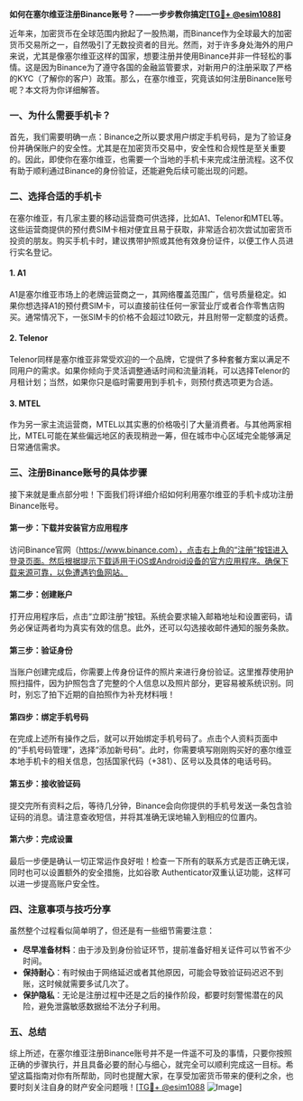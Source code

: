 **如何在塞尔维亚注册Binance账号？——一步步教你搞定[[TG💪+ @esim1088](https://t.me/s/esim1088)]**

近年来，加密货币在全球范围内掀起了一股热潮，而Binance作为全球最大的加密货币交易所之一，自然吸引了无数投资者的目光。然而，对于许多身处海外的用户来说，尤其是像塞尔维亚这样的国家，想要注册并使用Binance并非一件轻松的事情。这是因为Binance为了遵守各国的金融监管要求，对新用户的注册采取了严格的KYC（了解你的客户）政策。那么，在塞尔维亚，究竟该如何注册Binance账号呢？本文将为你详细解答。

### 一、为什么需要手机卡？

首先，我们需要明确一点：Binance之所以要求用户绑定手机号码，是为了验证身份并确保账户的安全性。尤其是在加密货币交易中，安全性和合规性是至关重要的。因此，即使你在塞尔维亚，也需要一个当地的手机卡来完成注册流程。这不仅有助于顺利通过Binance的身份验证，还能避免后续可能出现的问题。

### 二、选择合适的手机卡

在塞尔维亚，有几家主要的移动运营商可供选择，比如A1、Telenor和MTEL等。这些运营商提供的预付费SIM卡相对便宜且易于获取，非常适合初次尝试加密货币投资的朋友。购买手机卡时，建议携带护照或其他有效身份证件，以便工作人员进行实名登记。

#### 1. A1
A1是塞尔维亚市场上的老牌运营商之一，其网络覆盖范围广，信号质量稳定。如果你想选择A1的预付费SIM卡，可以直接前往任何一家营业厅或者合作零售店购买。通常情况下，一张SIM卡的价格不会超过10欧元，并且附带一定额度的话费。

#### 2. Telenor
Telenor同样是塞尔维亚非常受欢迎的一个品牌，它提供了多种套餐方案以满足不同用户的需求。如果你倾向于灵活调整通话时间和流量消耗，可以选择Telenor的月租计划；当然，如果你只是临时需要用到手机卡，则预付费选项更为合适。

#### 3. MTEL
作为另一家主流运营商，MTEL以其实惠的价格吸引了大量消费者。与其他两家相比，MTEL可能在某些偏远地区的表现稍逊一筹，但在城市中心区域完全能够满足日常通信需求。

### 三、注册Binance账号的具体步骤

接下来就是重点部分啦！下面我们将详细介绍如何利用塞尔维亚的手机卡成功注册Binance账号。

#### 第一步：下载并安装官方应用程序
访问Binance官网（https://www.binance.com），点击右上角的“注册”按钮进入登录页面。然后根据提示下载适用于iOS或Android设备的官方应用程序。确保下载来源可靠，以免遭遇钓鱼网站。

#### 第二步：创建账户
打开应用程序后，点击“立即注册”按钮。系统会要求输入邮箱地址和设置密码，请务必保证两者均为真实有效的信息。此外，还可以勾选接收邮件通知的服务条款。

#### 第三步：验证身份
当账户创建完成后，你需要上传身份证件的照片来进行身份验证。这里推荐使用护照扫描件，因为护照包含了完整的个人信息以及照片部分，更容易被系统识别。同时，别忘了拍下近期的自拍照作为补充材料哦！

#### 第四步：绑定手机号码
在完成上述所有操作之后，就可以开始绑定手机号码了。点击个人资料页面中的“手机号码管理”，选择“添加新号码”。此时，你需要填写刚刚购买好的塞尔维亚本地手机卡的相关信息，包括国家代码（+381）、区号以及具体的电话号码。

#### 第五步：接收验证码
提交完所有资料之后，等待几分钟，Binance会向你提供的手机号发送一条包含验证码的消息。请注意查收短信，并将其准确无误地输入到相应的位置内。

#### 第六步：完成设置
最后一步便是确认一切正常运作良好啦！检查一下所有的联系方式是否正确无误，同时也可以设置额外的安全措施，比如谷歌 Authenticator双重认证功能，这样可以进一步提高账户安全性。

### 四、注意事项与技巧分享

虽然整个过程看似简单明了，但还是有一些细节需要注意：

- **尽早准备材料**：由于涉及到身份验证环节，提前准备好相关证件可以节省不少时间。
- **保持耐心**：有时候由于网络延迟或者其他原因，可能会导致验证码迟迟不到账，这时候就需要多试几次了。
- **保护隐私**：无论是注册过程中还是之后的操作阶段，都要时刻警惕潜在的风险，避免泄露敏感数据给不法分子利用。

### 五、总结

综上所述，在塞尔维亚注册Binance账号并不是一件遥不可及的事情，只要你按照正确的步骤执行，并且具备必要的耐心与细心，就完全可以顺利完成这一目标。希望这篇指南对你有所帮助，同时也提醒大家，在享受加密货币带来的便利之余，也要时刻关注自身的财产安全问题哦！[[TG💪+ @esim1088](https://t.me/s/esim1088) ![Image](https://i.postimg.cc/4NQfJmqS/Snipaste-2025-05-13-00-14-12.png)]